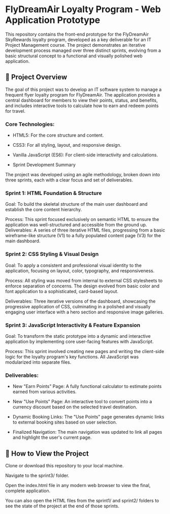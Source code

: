 # FlyDreamAir Loyalty Program - Web Application Prototype

This repository contains the front-end prototype for the FlyDreamAir SkyRewards loyalty program, developed as a key deliverable for an IT Project Management course. The project demonstrates an iterative development process managed over three distinct sprints, evolving from a basic structural concept to a functional and visually polished web application.

## 🚀 Project Overview

The goal of this project was to develop an IT software system to manage a frequent flyer loyalty program for FlyDreamAir. The application provides a central dashboard for members to view their points, status, and benefits, and includes interactive tools to calculate how to earn and redeem points for travel.

### Core Technologies:

- HTML5: For the core structure and content.

- CSS3: For all styling, layout, and responsive design.

- Vanilla JavaScript (ES6): For client-side interactivity and calculations.

- Sprint Development Summary

The project was developed using an agile methodology, broken down into three sprints, each with a clear focus and set of deliverables.

### Sprint 1: HTML Foundation & Structure

Goal: To build the skeletal structure of the main user dashboard and establish the core content hierarchy.

Process: This sprint focused exclusively on semantic HTML to ensure the application was well-structured and accessible from the ground up.
Deliverables: A series of three iterative HTML files, progressing from a basic wireframe-like structure (V1) to a fully populated content page (V3) for the main dashboard.

### Sprint 2: CSS Styling & Visual Design

Goal: To apply a consistent and professional visual identity to the application, focusing on layout, color, typography, and responsiveness.

Process: All styling was moved from internal to external CSS stylesheets to enforce separation of concerns. The design evolved from basic color and font application to a sophisticated, card-based layout.

Deliverables: Three iterative versions of the dashboard, showcasing the progressive application of CSS, culminating in a polished and visually engaging user interface with a hero section and responsive image galleries.

### Sprint 3: JavaScript Interactivity & Feature Expansion

Goal: To transform the static prototype into a dynamic and interactive application by implementing core user-facing features with JavaScript.

Process: This sprint involved creating new pages and writing the client-side logic for the loyalty program's key functions. All JavaScript was modularized into separate files.

### Deliverables:

- New "Earn Points" Page: A fully functional calculator to estimate points earned from various activities.

- New "Use Points" Page: An interactive tool to convert points into a currency discount based on the selected travel destination.

- Dynamic Booking Links: The "Use Points" page generates dynamic links to external booking sites based on user selection.

- Finalized Navigation: The main navigation was updated to link all pages and highlight the user's current page.

## 📂 How to View the Project

Clone or download this repository to your local machine.

Navigate to the sprint3/ folder.

Open the index.html file in any modern web browser to view the final, complete application.

You can also open the HTML files from the sprint1/ and sprint2/ folders to see the state of the project at the end of those sprints.
